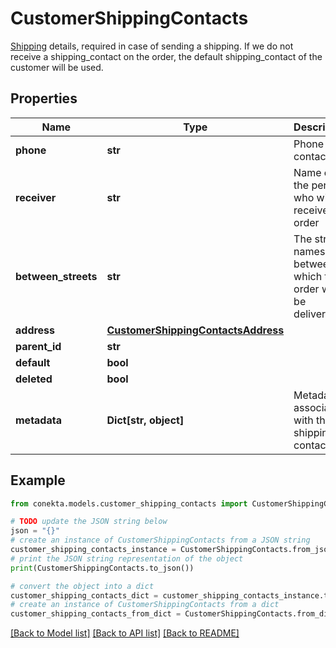 # CustomerShippingContacts

[Shipping](https://developers.conekta.com/v2.2.0/reference/createcustomershippingcontacts) details, required in case of sending a shipping. If we do not receive a shipping_contact on the order, the default shipping_contact of the customer will be used.

## Properties

Name | Type | Description | Notes
------------ | ------------- | ------------- | -------------
**phone** | **str** | Phone contact | [optional] 
**receiver** | **str** | Name of the person who will receive the order | [optional] 
**between_streets** | **str** | The street names between which the order will be delivered. | [optional] 
**address** | [**CustomerShippingContactsAddress**](CustomerShippingContactsAddress.md) |  | 
**parent_id** | **str** |  | [optional] 
**default** | **bool** |  | [optional] 
**deleted** | **bool** |  | [optional] 
**metadata** | **Dict[str, object]** | Metadata associated with the shipping contact | [optional] 

## Example

```python
from conekta.models.customer_shipping_contacts import CustomerShippingContacts

# TODO update the JSON string below
json = "{}"
# create an instance of CustomerShippingContacts from a JSON string
customer_shipping_contacts_instance = CustomerShippingContacts.from_json(json)
# print the JSON string representation of the object
print(CustomerShippingContacts.to_json())

# convert the object into a dict
customer_shipping_contacts_dict = customer_shipping_contacts_instance.to_dict()
# create an instance of CustomerShippingContacts from a dict
customer_shipping_contacts_from_dict = CustomerShippingContacts.from_dict(customer_shipping_contacts_dict)
```
[[Back to Model list]](../README.md#documentation-for-models) [[Back to API list]](../README.md#documentation-for-api-endpoints) [[Back to README]](../README.md)


